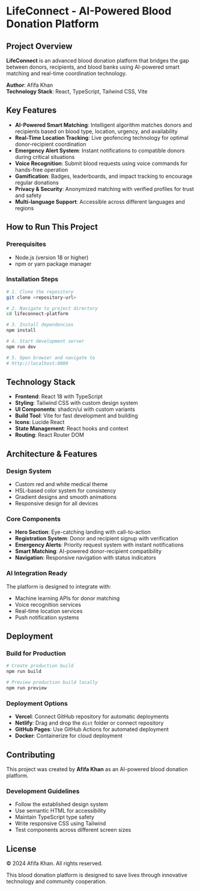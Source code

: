 # LifeConnect - AI-Powered Blood Donation Platform

## Project Overview

**LifeConnect** is an advanced blood donation platform that bridges the gap between donors, recipients, and blood banks using AI-powered smart matching and real-time coordination technology.

**Author**: Afifa Khan  
**Technology Stack**: React, TypeScript, Tailwind CSS, Vite

## Key Features

- **AI-Powered Smart Matching**: Intelligent algorithm matches donors and recipients based on blood type, location, urgency, and availability
- **Real-Time Location Tracking**: Live geofencing technology for optimal donor-recipient coordination
- **Emergency Alert System**: Instant notifications to compatible donors during critical situations
- **Voice Recognition**: Submit blood requests using voice commands for hands-free operation
- **Gamification**: Badges, leaderboards, and impact tracking to encourage regular donations
- **Privacy & Security**: Anonymized matching with verified profiles for trust and safety
- **Multi-language Support**: Accessible across different languages and regions

## How to Run This Project

### Prerequisites

- Node.js (version 18 or higher)
- npm or yarn package manager

### Installation Steps

```bash
# 1. Clone the repository
git clone <repository-url>

# 2. Navigate to project directory
cd lifeconnect-platform

# 3. Install dependencies
npm install

# 4. Start development server
npm run dev

# 5. Open browser and navigate to
# http://localhost:8080
```

## Technology Stack

- **Frontend**: React 18 with TypeScript
- **Styling**: Tailwind CSS with custom design system
- **UI Components**: shadcn/ui with custom variants
- **Build Tool**: Vite for fast development and building
- **Icons**: Lucide React
- **State Management**: React hooks and context
- **Routing**: React Router DOM

## Architecture & Features

### Design System
- Custom red and white medical theme
- HSL-based color system for consistency
- Gradient designs and smooth animations
- Responsive design for all devices

### Core Components
- **Hero Section**: Eye-catching landing with call-to-action
- **Registration System**: Donor and recipient signup with verification
- **Emergency Alerts**: Priority request system with instant notifications
- **Smart Matching**: AI-powered donor-recipient compatibility
- **Navigation**: Responsive navigation with status indicators

### AI Integration Ready
The platform is designed to integrate with:
- Machine learning APIs for donor matching
- Voice recognition services
- Real-time location services
- Push notification systems

## Deployment

### Build for Production

```bash
# Create production build
npm run build

# Preview production build locally
npm run preview
```

### Deployment Options
- **Vercel**: Connect GitHub repository for automatic deployments
- **Netlify**: Drag and drop the `dist` folder or connect repository
- **GitHub Pages**: Use GitHub Actions for automated deployment
- **Docker**: Containerize for cloud deployment

## Contributing

This project was created by **Afifa Khan** as an AI-powered blood donation platform.

### Development Guidelines
- Follow the established design system
- Use semantic HTML for accessibility
- Maintain TypeScript type safety
- Write responsive CSS using Tailwind
- Test components across different screen sizes

## License

© 2024 Afifa Khan. All rights reserved.

This blood donation platform is designed to save lives through innovative technology and community cooperation.
